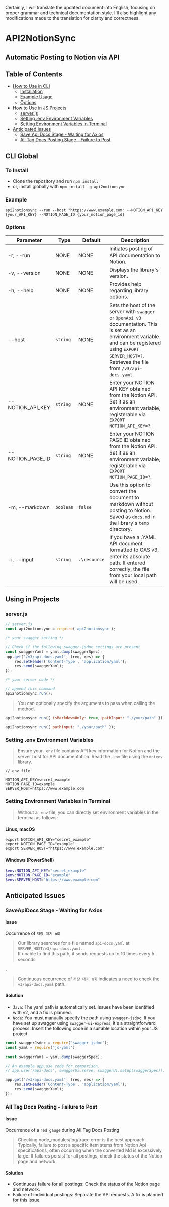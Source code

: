 Certainly, I will translate the updated document into English, focusing on proper grammar and technical documentation style. I'll also highlight any modifications made to the translation for clarity and correctness.

# API2NotionSync

## Automatic Posting to Notion via API

## Table of Contents

- [How to Use in CLI](#cli-global)
	- [Installation](#to-install)
	- [Example Usage](#example)
	- [Options](#options)
- [How to Use in JS Projects](#using-in-project)
	- [server.js](#serverjs)
	- [Setting .env Environment Variables](#setting-env-environment-variables)
	- [Setting Environment Variables in Terminal](#setting-environment-variables-in-terminal)
- [Anticipated Issues]()
	- [Save Api Docs Stage - Waiting for Axios](#saveapidocs-stage---waiting-for-axios)
	- [All Tag Docs Posting Stage - Failure to Post](#all-tag-docs-posting---failure-to-post)

## CLI Global

### To Install
- Clone the repository and run `npm install`
- or, install globally with `npm install -g api2notionsync`

### Example
```
api2notionsync --run --host "https://www.example.com" --NOTION_API_KEY {your_API_KEY} --NOTION_PAGE_ID {your_notion_page_id}
```

### Options
| Parameter | Type | Default | Description |
| --- | --- | --- | --- |
| -r, --run | NONE | NONE | Initiates posting of API documentation to Notion. |
| -v, --version | NONE | NONE | Displays the library's version. |
| -h, --help | NONE | NONE | Provides help regarding library options. |
| --host | `string` | NONE | Sets the host of the server with `swagger` or `OpenApi v3` documentation. This is set as an environment variable and can be registered using `EXPORT SERVER_HOST=?`. Retrieves the file from `/v3/api-docs.yaml`. | 
| --NOTION_API_KEY | `string` | NONE | Enter your NOTION API KEY obtained from the Notion API. Set it as an environment variable, registerable via `EXPORT NOTION_API_KEY=?`. |
| --NOTION_PAGE_ID | `string` | NONE | Enter your NOTION PAGE ID obtained from the Notion API. Set it as an environment variable, registerable via `EXPORT NOTION_PAGE_ID=?`. |
| -m, --markdown | `boolean` | `false` | Use this option to convert the document to markdown without posting to Notion. Saved as `docs.md` in the library's `temp` directory. |
| -i, --input | `string` | `.\resource` | If you have a .YAML API document formatted to OAS v3, enter its absolute path. If entered correctly, the file from your local path will be used. |

## Using in Projects

### server.js
```js
// server.js
const api2notionsync = require('api2notionsync');

/* your swagger setting */

// Check if the following swagger-jsdoc settings are present
const swaggerYaml = yaml.dump(swaggerSpec);
app.get('/v3/api-docs.yaml', (req, res) => {
    res.setHeader('Content-Type', 'application/yaml');
    res.send(swaggerYaml);
});

/* your server code */

// append this command
api2notionsync.run();
```
> You can optionally specify the arguments to pass when calling the method.
```js
api2notionsync.run({ isMarkdownOnly: true, pathInput: "./your/path" });

api2notionsync.run({ pathInput: "./your/path" });
```

### Setting .env Environment Variables

> Ensure your `.env` file contains API key information for Notion and the server host for API documentation. Read the `.env` file using the `dotenv` library.
``` properties
//.env file

NOTION_API_KEY=secret_example
NOTION_PAGE_ID=example
SERVER_HOST=https://www.example.com
```

### Setting Environment Variables in Terminal
> Without a `.env` file, you can directly set environment variables in the terminal as follows:

#### Linux, macOS
```shell
export NOTION_API_KEY="secret_example"
export NOTION_PAGE_ID="example"
export SERVER_HOST="https://www.example.com"
```

#### Windows (PowerShell)
```powershell
$env:NOTION_API_KEY="secret_example"
$env:NOTION_PAGE_ID="example"
$env:SERVER_HOST="https://www.example.com"
```

## Anticipated Issues

### SaveApiDocs Stage - Waiting for Axios

#### Issue
Occurrence of `저장 대기 n회`
> Our library searches for a file named `api-docs.yaml` at `SERVER_HOST/v3/api-docs.yaml`.  
> If unable to find this path, it sends requests up to 10 times every 5 seconds

. 
> Continuous occurrence of `저장 대기 n회` indicates a need to check the `v3/api-docs.yaml` path.

#### Solution
- `Java`: The yaml path is automatically set. Issues have been identified with v2, and a fix is planned.
- `Node`: You must manually specify the path using `swagger-jsdoc`. If you have set up swagger using `swagger-ui-express`, it's a straightforward process. Insert the following code in a suitable location within your JS project.
```js
const swaggerJsdoc = require('swagger-jsdoc');
const yaml = require('js-yaml');

const swaggerYaml = yaml.dump(swaggerSpec);

// An example app.use code for comparison.
// app.use('/api-docs', swaggerUi.serve, swaggerUi.setup(swaggerSpec));

app.get('/v3/api-docs.yaml', (req, res) => {
    res.setHeader('Content-Type', 'application/yaml');
    res.send(swaggerYaml);
});
```

### All Tag Docs Posting - Failure to Post

#### Issue
Occurrence of a `red gauge` during All Tag Docs Posting
> Checking node_modules/log/trace.error is the best approach.   
> Typically, failure to post a specific item stems from Notion Api specifications, often occurring when the converted Md is excessively large.
> If failures persist for all postings, check the status of the Notion page and network.

#### Solution
- Continuous failure for all postings: Check the status of the Notion page and network.
- Failure of individual postings: Separate the API requests. A fix is planned for this issue.